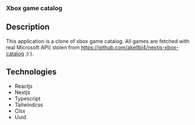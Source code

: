 ### Xbox game catalog

## Description

This application is a clone of xbox game catalog. All games are fetched with real Microsoft API( stolen from https://github.com/akellbl4/nextjs-xbox-catalog ;) ).

## Technologies

- Reactjs
- Nextjs
- Typescript
- Tailwindcss
- Clsx
- Uuid
